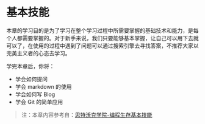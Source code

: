 # 基本技能

本章的学习目的是为了学习在整个学习过程中所需要掌握的基础技术和能力，是每个人都需要掌握的。对于新手来说，我们只要能够基本掌握，让自己可以用下去就可以了，在使用的过程中遇到了问题可以通过搜索引擎去寻找答案，不推荐大家以完美主义者的心态去学习。

学完本章后，你将：

- 学会如何提问
- 学会 markdown 的使用
- 学会如何写 Blog
- 学会 Git 的简单应用

> 注：本章内容参考自：[思特沃克学院-编程生存基本技能](https://school.thoughtworks.cn/bbs/topic/289/0-%E7%BC%96%E7%A8%8B%E7%94%9F%E5%AD%98%E5%9F%BA%E6%9C%AC%E6%8A%80%E8%83%BD)

